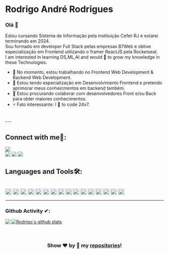# Rodrigo André Rodrigues

### Olá 👊
Estou cursando Sistema de Informação pela instituição Cefet-RJ e estarei terminando em 2024.<br/>
Sou formado em developer Full Stack pelas empresas B7Web e obtive especialização em Frontend utilizando o framer ReactJS pela Rocketseat.<br/>
I am interested in learning DS,ML,AI and would 💖 to grow my knowledge in these Technologies.

- 🔭  No momento, estou trabalhando no Frontend Web Development & Backend Web Development.
- 🌱 Estou tendo especialização em Desenvolvimento Frontend e pretendo aprimorar meus conheicmentos em backend também.
- 👯 Estou procurando colaborar com desenvolvedores Front e/ou Back para obter maiores conhecimentos.
- ⚡ Fato interessante: I 💖 to code 24x7.

<br/>
---


## Connect with me🤝: 
 
[<img src="https://img.shields.io/badge/GitHub-100000?style=for-the-badge&logo=github&logoColor=white" />](https://github.com/Rodrigo-A-Rodrigues)  
[<img src="https://img.shields.io/badge/LinkedIn-0077B5?style=for-the-badge&logo=linkedin&logoColor=white" />](https://www.linkedin.com/in/rodrigo-rodrigues-93239a175/) 
[<img src="https://img.shields.io/badge/Instagram-E4405F?style=for-the-badge&logo=instagram&logoColor=white" />](https://www.instagram.com/rodrigo.easyweb/) 
[<img src="https://img.shields.io/badge/Facebook-1877F2?style=for-the-badge&logo=facebook&logoColor=white" />](https://www.facebook.com/easyweb.rodrigo)
<br/>




## Languages and Tools🛠:
<br/>
<img height="20" src="https://img.shields.io/badge/HTML5-E34F26?style=for-the-badge&logo=html5&logoColor=white">
<code><img height="20" src="https://img.shields.io/badge/CSS3-1572B6?style=for-the-badge&logo=css3&logoColor=white"></code>
<code><img height="20" src="https://img.shields.io/badge/JavaScript-F7DF1E?style=for-the-badge&logo=javascript&logoColor=black"></code>
<code><img height="20" src="https://img.shields.io/badge/TypeScript-007ACC?style=for-the-badge&logo=typescript&logoColor=white"></code>
<code><img height="20" src="https://img.shields.io/badge/MongoDB-4EA94B?style=for-the-badge&logo=mongodb&logoColor=white"></code> 
<code><img height="20" src="https://img.shields.io/badge/Node.js-43853D?style=for-the-badge&logo=node-dot-js&logoColor=white"></code>
<code><img height="20" src="https://img.shields.io/badge/React-20232A?style=for-the-badge&logo=react&logoColor=61DAFB"></code>
<code><img height="20" src="https://img.shields.io/badge/Vue.js-35495E?style=for-the-badge&logo=vue-dot-js&logoColor=4FC08D"></code>
<code><img height="20" src="https://img.shields.io/badge/Tailwind_CSS-38B2AC?style=for-the-badge&logo=tailwind-css&logoColor=white"></code>
<code><img height="20" src="https://img.shields.io/badge/Chakra--UI-319795?style=for-the-badge&logo=chakra-ui&logoColor=white"></code>
<code><img height="20" src="https://img.shields.io/badge/Docker-2CA5E0?style=for-the-badge&logo=docker&logoColor=white"></code>
<code><img height="20" src="https://img.shields.io/badge/next.js-000000?style=for-the-badge&logo=next-dot-js&logoColor=white"></code>
<code><img height="20" src="https://img.shields.io/badge/Git-F05032?style=for-the-badge&logo=git&logoColor=white"></code>
<code><img height="20" src="https://img.shields.io/badge/Heroku-430098?style=for-the-badge&logo=heroku&logoColor=white"></code>
<code><img height="20" src="https://banner2.cleanpng.com/20181122/krs/kisspng-java-programming-language-selenium-computer-softwa-july-2-16-halab-4-dev-5bf78387a7bb41.028192901542947719687.jpg"></code>
<code><img height="20" src="https://upload.wikimedia.org/wikipedia/commons/thumb/9/9a/Visual_Studio_Code_1.35_icon.svg/1024px-Visual_Studio_Code_1.35_icon.svg.png"></code>

---

### Github Activity ✔:

<a href="https://github.com/Rodrigo-A-Rodrigues">
  <img align="left" src="https://github-readme-stats.vercel.app/api/top-langs/?username=Rodrigo-A-Rodrigues&theme=tokyonight" />
</a>

<a href="https://github.com/Rodrigo-A-Rodrigues">
 <img align="center" src="https://github-readme-stats.vercel.app/api?username=Rodrigo-A-Rodrigues&show_icons=true&theme=tokyonight&line_height=27" alt="Rodrigo`s github stats"/>
</a>

<br/>
<br/>
<br/>

<div align="center">
  

### Show ❤️ by 🌟 my [repositories](https://github.com/Rodrigo-A-Rodrigues?tab=repositories)!

</div>
